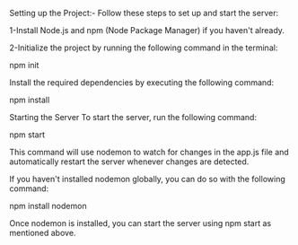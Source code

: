 Setting up the Project:-
Follow these steps to set up and start the server:

1-Install Node.js and npm (Node Package Manager) if you haven't already.

2-Initialize the project by running the following command in the terminal:

npm init

Install the required dependencies by executing the following command:

npm install

Starting the Server
To start the server, run the following command:

npm start

This command will use nodemon to watch for changes in the app.js file and automatically restart the server whenever changes are detected.

If you haven't installed nodemon globally, you can do so with the following command:

npm install  nodemon

Once nodemon is installed, you can start the server using npm start as mentioned above.